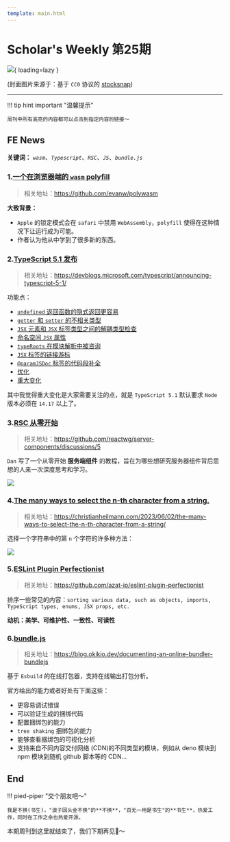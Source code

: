 ```yaml
---
template: main.html
---
```


# Scholar's Weekly 第25期

![](https://to-out-use.oss-cn-hangzhou.aliyuncs.com/common/LlBzz3.png?x-oss-process=image/auto-orient,1/interlace,1/quality,q_90/format,webp){ loading=lazy }


(封面图片来源于：基于 `CC0` 协议的 [stocksnap](https://stocksnap.io/photo/bird-egret-KY9VTTICLN))

------

!!! tip hint important "温馨提示"

    周刊中所有高亮的内容都可以点击到指定内容的链接～

## FE News

**关键词：** *`wasm`*、*`Typescript`*、*`RSC`*、*`JS`*、*`bundle.js`*

### 1.[一个在浏览器端的 `wasm` polyfill](https://github.com/evanw/polywasm)
> 相关地址：https://github.com/evanw/polywasm

**大致背景：**
- `Apple` 的锁定模式会在 `safari` 中禁用 `WebAssembly`，`polyfill` 使得在这种情况下让运行成为可能。
- 作者认为他从中学到了很多新的东西。

### 2.[TypeScript 5.1 发布](https://devblogs.microsoft.com/typescript/announcing-typescript-5-1/)
> 相关地址：https://devblogs.microsoft.com/typescript/announcing-typescript-5-1/

功能点：

- [`undefined` 返回函数的隐式返回更容易](https://devblogs.microsoft.com/typescript/announcing-typescript-5-1/#easier-implicit-returns-for-undefined-returning-functions)
- [`getter` 和 `setter` 的不相关类型](https://devblogs.microsoft.com/typescript/announcing-typescript-5-1/#unrelated-types-for-getters-and-setters)
- [`JSX` 元素和 `JSX` 标签类型之间的解耦类型检查](https://devblogs.microsoft.com/typescript/announcing-typescript-5-1/#decoupled-type-checking-between-jsx-elements-and-jsx-tag-types)
- [命名空间 `JSX` 属性](https://devblogs.microsoft.com/typescript/announcing-typescript-5-1/#namespaced-jsx-attributes)
- [`typeRoots` 在模块解析中被咨询](https://devblogs.microsoft.com/typescript/announcing-typescript-5-1/#typeroots-are-consulted-in-module-resolution)
- [`JSX` 标签的链接游标](https://devblogs.microsoft.com/typescript/announcing-typescript-5-1/#linked-cursors-for-jsx-tags)
- [`@paramJSDoc` 标签的代码段补全](https://devblogs.microsoft.com/typescript/announcing-typescript-5-1/#snippet-completions-for-param-jsdoc-tags)
- [优化](https://devblogs.microsoft.com/typescript/announcing-typescript-5-1/#optimizations)
- [重大变化](https://devblogs.microsoft.com/typescript/announcing-typescript-5-1/#breaking-changes)

其中我觉得重大变化是大家需要关注的点，就是 `TypeScript 5.1` 默认要求 `Node` 版本必须在 `14.17` 以上了。

### 3.[RSC 从零开始](https://github.com/reactwg/server-components/discussions/5)
> 相关地址：https://github.com/reactwg/server-components/discussions/5

`Dan` 写了一个从零开始 **服务端组件** 的教程，旨在为哪些想研究服务器组件背后思想的人来一次深度思考和学习。

![](https://to-out-use.oss-cn-hangzhou.aliyuncs.com/common/0uiT6g.png)

### 4.[The many ways to select the n-th character from a string.](https://christianheilmann.com/2023/06/02/the-many-ways-to-select-the-n-th-character-from-a-string/)
> 相关地址：https://christianheilmann.com/2023/06/02/the-many-ways-to-select-the-n-th-character-from-a-string/

选择一个字符串中的第 `n` 个字符的许多种方法：

![](https://to-out-use.oss-cn-hangzhou.aliyuncs.com/common/pxOkXo.jpg)

### 5.[ESLint Plugin Perfectionist](https://github.com/azat-io/eslint-plugin-perfectionist)
> 相关地址：https://github.com/azat-io/eslint-plugin-perfectionist

排序一些常见的内容：`sorting various data, such as objects, imports, TypeScript types, enums, JSX props, etc.`

**动机：美学、可维护性、一致性、可读性**

### 6.[bundle.js](https://blog.okikio.dev/documenting-an-online-bundler-bundlejs)
> 相关地址：https://blog.okikio.dev/documenting-an-online-bundler-bundlejs

基于 `Esbuild` 的在线打包器，支持在线输出打包分析。

官方给出的能力或者好处有下面这些：

- 更容易调试错误
- 可以验证生成的捆绑代码
- 配置捆绑包的能力
- `tree shaking` 捆绑包的能力
- 能够查看捆绑包的可视化分析
- 支持来自不同内容交付网络 (CDN)的不同类型的模块，例如从 deno 模块到 npm 模块到随机 github 脚本等的 CDN...









## End

!!! pied-piper "交个朋友吧～"

    我是不换(书生)，"浪子回头金不换"的**不换**，"百无一用是书生"的**书生**，热爱工作，同时在工作之余也热爱开源。

本期周刊到这里就结束了，我们下期再见👋～
